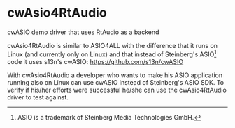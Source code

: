 # cwAsio4RtAudio
cwASIO demo driver that uses RtAudio as a backend

cwAsio4RtAudio is similar to ASIO4ALL with the difference that it runs on Linux (and currently only on Linux) and that instead of Steinberg's ASIO[^1] code it uses s13n's cwASIO: https://github.com/s13n/cwASIO

[^1]: ASIO is a trademark of Steinberg Media Technologies GmbH.

With cwAsio4RtAudio a developer who wants to make his ASIO application running also on Linux can use cwASIO instead of Steinberg's ASIO SDK. To verify if his/her efforts were successful he/she can use the cwAsio4RtAudio driver to test against.
